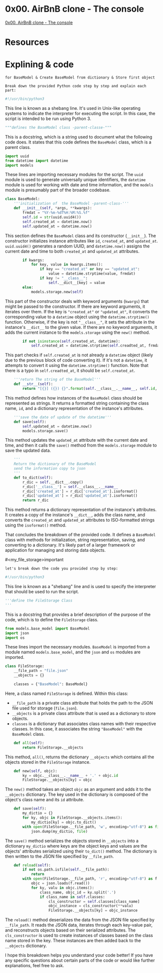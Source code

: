 # 0x00. AirBnB clone - The console
[0x00. AirBnB clone - The console](https://intranet.alxswe.com/projects/263)

# Resources


# Explining & code

``
for BaseModel & Create BaseModel from dictionary
  & Store first object
``

`` Break down the provided Python code step by step and explain each part:  ``

```python
#!/usr/bin/python3
```
This line is known as a shebang line. It's used in Unix-like operating systems to indicate the interpreter for executing the script. In this case, the script is intended to be run using Python 3.

```python
"""defines the BaseModel class -parent-classe-"""
```
This is a docstring, which is a string used to document what the following code does. It states that this code defines the `BaseModel` class, which is a parent class.

```python
import uuid
from datetime import datetime
import models
```
These lines are importing necessary modules for the script. The `uuid` module is used to generate universally unique identifiers, the `datetime` module is used for working with date and time information, and the `models` module is presumably part of the broader codebase.

```python
class BaseModel:
    '''initialization of  the BaseModel -parent-class-'''
    def __init__(self, *args, **kwargs):
        frmdat = "%Y-%m-%dT%H:%M:%S.%f"
        self.id = str(uuid.uuid4())
        self.created_at = datetime.now()
        self.updated_at = datetime.now()
```
This section defines the `BaseModel` class and its constructor (`__init__`). The constructor initializes instance attributes like `id`, `created_at`, and `updated_at`. `uuid.uuid4()` generates a random UUID, and `datetime.now()` assigns the current date and time to both `created_at` and `updated_at` attributes.

```python
        if kwargs:
            for key, value in kwargs.items():
                if key == "created_at" or key == "updated_at":
                    value = datetime.strptime(value, frmdat)
                if key != "__class__":
                    self.__dict__[key] = value
        else:
            models.storage.new(self)
```
This part of the constructor deals with keyword arguments (`kwargs`) that might be passed to the constructor. If there are keyword arguments, it iterates over them. If the key is `"created_at"` or `"updated_at"`, it converts the corresponding value to a `datetime` object using the `datetime.strptime()` function. Otherwise, if the key is not `"__class__"`, it sets the attribute in the instance's `__dict__` to the given value. If there are no keyword arguments, it adds the current instance to the `models.storage` using the `new()` method.

```python
        if not isinstance(self.created_at, datetime):
            self.created_at = datetime.strptime(self.creadted_at, frmdat)
```
This part checks if `self.created_at` is not already a `datetime` object (likely due to the previous block of code converting it). If it's not a `datetime`, it attempts to convert it using the `datetime.strptime()` function. Note that there is a typo in `self.creadted_at`, it should be `self.created_at`.

```python
    '''return The string of the BaseModel'''
    def __str__(self):
        return "[{}] ({}) {}".format(self.__class__.__name__, self.id, self.__dict__)
```
This method defines how instances of the `BaseModel` class should be represented as strings. It returns a formatted string containing the class name, `id`, and a dictionary representation of the instance's attributes.

```python
    '''save the date of update of the datetime'''
    def save(self):
        self.updated_at = datetime.now()
        models.storage.save()
```
This method updates the `updated_at` attribute with the current date and time, and then it calls the `save()` method from the `models.storage` module to save the updated data.

```python
    '''
    Return the dictionary of the BaseModel
    send the information copy to json
    '''
    def to_dict(self):
        r_dic = self.__dict__.copy()
        r_dic['__class__'] = self.__class__.__name__
        r_dic['created_at'] = r_dic['created_at'].isoformat()
        r_dic['updated_at'] = r_dic['updated_at'].isoformat()
        return r_dic
```
This method returns a dictionary representation of the instance's attributes. It creates a copy of the instance's `__dict__`, adds the class name, and converts the `created_at` and `updated_at` attributes to ISO-formatted strings using the `isoformat()` method.

That concludes the breakdown of the provided code. It defines a `BaseModel` class with methods for initialization, string representation, saving, and converting to a dictionary. It's likely part of a larger framework or application for managing and storing data objects.


#<my_file_storage>important

``
let's break down the code you provided step by step:
``

```python
#!/usr/bin/python3
```
This line is known as a "shebang" line and is used to specify the interpreter that should be used to run the script.

```python
'''define the FileStorage Class
'''
```
This is a docstring that provides a brief description of the purpose of the code, which is to define the `FileStorage` class.

```python
from models.base_model import BaseModel
import json
import os
```
These lines import the necessary modules. `BaseModel` is imported from a module named `models.base_model`, and the `json` and `os` modules are imported.

```python
class FileStorage:
    __file_path = "file.json"
    __objects = {}

    classes = {"BaseModel": BaseModel}
```
Here, a class named `FileStorage` is defined. Within this class:
- `__file_path` is a private class attribute that holds the path to the JSON file used for storage (`file.json`).
- `__objects` is a private class attribute that is used as a dictionary to store objects.
- `classes` is a dictionary that associates class names with their respective classes. In this case, it associates the string `"BaseModel"` with the `BaseModel` class.

```python
    def all(self):
        return FileStorage.__objects
```
This method, `all()`, returns the dictionary `__objects` which contains all the objects stored in the `FileStorage` instance.

```python
    def new(self, objc):
        ky = objc.__class__.__name__ + '.' + objc.id
        FileStorage.__objects[ky] = objc
```
The `new()` method takes an object `objc` as an argument and adds it to the `__objects` dictionary. The key used in the dictionary is composed of the object's class name and its `id` attribute.

```python
    def save(self):
        my_dictio = {}
        for ky, objc in FileStorage.__objects.items():
            my_dictio[ky] = objc.to_dict()
        with open(FileStorage.__file_path, 'w', encoding="utf-8") as file:
            json.dump(my_dictio, file)
```
The `save()` method serializes the objects stored in `__objects` into a dictionary `my_dictio` where keys are the object keys and values are the objects' attributes serialized using their `to_dict()` method. The dictionary is then written to the JSON file specified by `__file_path`.

```python
    def reload(self):
        if not os.path.isfile(self.__file_path):
            return
        with open(FileStorage.__file_path, 'r', encoding="utf-8") as f:
            objc = json.loads(f.read())
            for ky, valu in objc.items():
                class_name, objc_id = ky.split('.')
                if class_name in self.classes:
                    cls_constructor = self.classes[class_name]
                    objc_instance = cls_constructor(**valu)
                    FileStorage.__objects[ky] = objc_instance
```
The `reload()` method deserializes the data from the JSON file specified by `__file_path`. It reads the JSON data, iterates through each key-value pair, and reconstructs objects based on their serialized attributes. The `cls_constructor` is used to create instances of classes based on the class name stored in the key. These instances are then added back to the `__objects` dictionary.

I hope this breakdown helps you understand your code better! If you have any specific questions about certain parts of the code or would like further explanations, feel free to ask.
